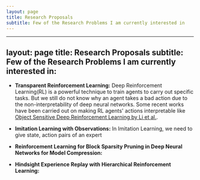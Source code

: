 ```yaml
---
layout: page
title: Research Proposals
subtitle: Few of the Research Problems I am currently interested in
---
```


---
layout: page
title: Research Proposals
subtitle: Few of the Research Problems I am currently interested in:
---


* **Transparent Reinforcement Learning:** Deep Reinforcement Learning(RL) is a powerful technique to train agents to carry out specific tasks. But we still do not know why an agent takes a bad action due to the non-interpretability of deep neural networks. Some recent works have been carried out on making RL agents' actions interpretable like [Object Sensitive Deep Reinforcement Learning by Li et al.](https://arxiv.org/abs/1809.06064).

* **Imitation Learning with Observations:** In Imitation Learning, we need to give state, action pairs of an expert

* **Reinforcement Learning for Block Sparsity Pruning in Deep Neural Networks for Model Compression:**

* **Hindsight Experience Replay with Hierarchical Reinforcement Learning:** 
